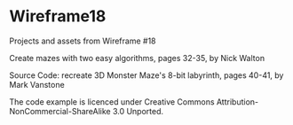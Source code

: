 # Wireframe18
Projects and assets from Wireframe #18

Create mazes with two easy algorithms, pages 32-35, by Nick Walton

Source Code: recreate 3D Monster Maze's 8-bit labyrinth, pages 40-41, by Mark Vanstone

The code example is licenced under Creative Commons Attribution-NonCommercial-ShareAlike 3.0 Unported.
